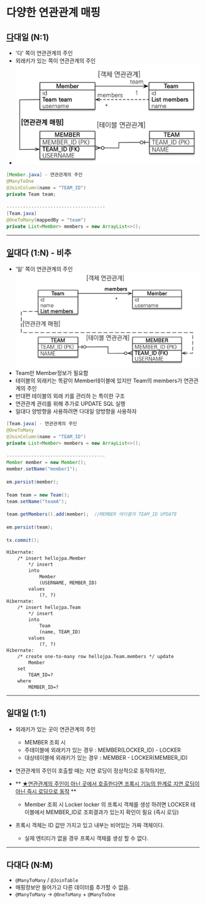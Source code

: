 # 다양한 연관관계 매핑
## <u>다</u>대일 (N:1)
- '다' 쪽이 연관관계의 주인
- 외래키가 있는 쪽이 연관관계의 주인
- ![다대일 양방향](../images/image_20230924203012.png)
```java
[Member.java] - 연관관계의 주인
@ManyToOne  
@JoinColumn(name = "TEAM_ID")  
private Team team;

------------------------------------
[Team.java]
@OneToMany(mappedBy = "team")  
private List<Member> members = new ArrayList<>();

```


---
## <u>일</u>대다 (1:N) - 비추
- '일' 쪽이 연관관계의 주인
![일대다 연관관계](../images/image_20230924204315.png)
- Team만 Member정보가 필요함
- 테이블의 외래키는 똑같이 Member테이블에 있지만 Team의 members가 연관관계의 주인
- 반대편 테이블의 외래 키를 관리하 는 특이한 구조
- 연관관계 관리를 위해 추가로 UPDATE SQL 실행
- 일대다 양방향을 사용하려면 다대일 양방향을 사용하자
```java
[Team.java] - 연관관계의 주인
@OneToMany  
@JoinColumn(name = "TEAM_ID")  
private List<Member> members = new ArrayList<>();

------------------------------------
Member member = new Member();  
member.setName("member1");  
  
em.persist(member);  
  
Team team = new Team();  
team.setName("teamA");  

team.getMembers().add(member);  //MEMBER 테이블의 TEAM_ID UPDATE
  
em.persist(team);  
  
tx.commit();

```

``` text
Hibernate: 
    /* insert hellojpa.Member
        */ insert 
        into
            Member
            (USERNAME, MEMBER_ID) 
        values
            (?, ?)
Hibernate: 
    /* insert hellojpa.Team
        */ insert 
        into
            Team
            (name, TEAM_ID) 
        values
            (?, ?)
Hibernate: 
    /* create one-to-many row hellojpa.Team.members */ update
        Member 
    set
        TEAM_ID=? 
    where
        MEMBER_ID=?

```
---
## 일대일 (1:1) 
- 외래키가 있는 곳이 연관관계의 주인
	- MEMBER 조회 시
	- 주테이블에 외래키가 있는 경우 : MEMBER(LOCKER_ID) - LOCKER
	- 대상테이블에 외래키가 있는 경우 : MEMBER - LOCKER(MEMBER_ID)

- 연관관계의 주인이 호출할 때는 지연 로딩이 정상적으로 동작하지만, 
- ** <u>★연관관계의 주인이 아닌 곳에서 호출한다면 프록시 기능의 한계로 지연 로딩이 아닌 즉시 로딩으로 동작</u> **
	- Member 조회 시 Locker locker 의 프록시 객체를 생성 하려면 LOCKER 테이블에서 MEMBER_ID로 조회결과가 있는지 확인이 필요 (즉시 로딩)
- 프록시 객체는 ID 값만 가지고 있고 내부는 비어있는 가짜 객체이다.
	- 실제 엔티티가 없을 경우 프록시 객체를 생성 할 수 없다.

---
## 다대다 (N:M)
- `@ManyToMany` / `@JoinTable`
- 매핑정보만 들어가고 다른 데이터를 추가할 수 없음.
- `@ManyToMany` -> `@OneToMany` + `@ManyToOne`
